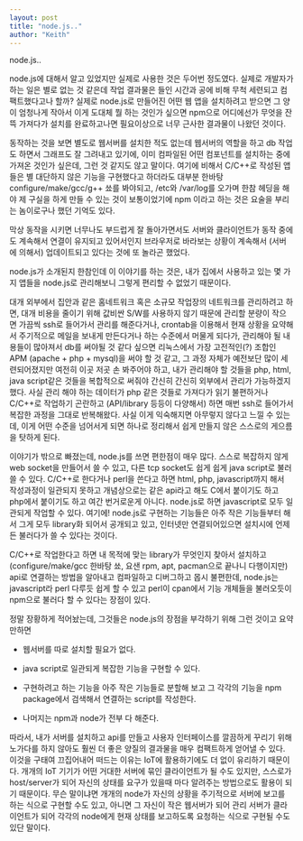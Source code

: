 ```yaml
---
layout: post
title: "node.js.."
author: "Keith"
---
```



node.js..




node.js에 대해서 알고 있었지만 실제로 사용한 것은 두어번 정도였다. 실제로 개발자가 하는 일은 별로 없는 것 같은데 작업 결과물은 들인 시간과 공에 비해 무척 세련되고 컴팩트했다고나 할까? 실제로 node.js로 만들어진 어떤 웹 앱을 설치하려고 받으면 그 양이 엄청나게 작아서 이게 도대체 뭘 하는 것인가 싶으면 npm으로 어디에선가 무엇을 잔뜩 가져다가 설치를 완료하고나면 필요이상으로 너무 근사한 결과물이 나왔던 것이다.




동작하는 것을 보면 별도로 웹서버를 설치한 적도 없는데 웹서버의 역할을 하고 db 작업도 하면서 그래프도 잘 그려내고 있기에, 이미 컴파일된 어떤 컴포넌트를 설치하는 중에 가져온 것인가 싶은데, 그런 것 같지도 않고 말이다. 여기에 비해서 C/C++로 작성된 앱들은 별 대단하지 않은 기능을 구현했다고 하더라도 대부분 한바탕 configure/make/gcc/g++ 쑈를 봐야되고, /etc와 /var/log를 오가며 한참 헤딩을 해야 제 구실을 하게 만들 수 있는 것이 보통이었기에 npm 이라고 하는 것은 요술을 부리는 놈이로구나 했던 기억도 있다. 




막상 동작을 시키면 너무나도 부드럽게 잘 돌아가면서도 서버와 클라이언트가 동작 중에도 계속해서 연결이 유지되고 있어서인지 브라우저로 바라보는 상황이 계속해서 (서버에 의해서) 업데이트되고 있다는 것에 또 놀라곤 했었다.




node.js가 소개된지 한참인데 이 이야기를 하는 것은, 내가 집에서 사용하고 있는 몇 가지 앱들을 node.js로 관리해보니 그렇게 편리할 수 없었기 때문이다. 




대개 외부에서 집안과 같은 홈네트워크 혹은 소규모 작업장의 네트워크를 관리하려고 하면, 대개 비용을 줄이기 위해 값비싼 S/W를 사용하지 않기 때문에 관리할 분량이 작으면 가끔씩 ssh로 들어가서 관리를 해준다거나, crontab을 이용해서 현재 상황을 요약해서 주기적으로 메일을 보내게 만든다거나 하는 수준에서 머물게 되다가, 관리해야 될 내용들이 많아져서 db를 써야될 것 같다 싶으면 리눅스에서 가장 고전적인(?) 조합인 APM (apache + php + mysql)을 써야 할 것 같고, 그 과정 자체가 예전보단 많이 세련되어졌지만 여전히 이곳 저곳 손 봐주어야 하고, 내가 관리해야 할 것들을 php, html, java script같은 것들을 복합적으로 써줘야 간신히 간신히 외부에서 관리가 가능하겠지 했다. 사실 관리 해야 하는 데이터가 php 같은 것들로 가져다가 읽기 불편하거나 C/C++로 작업하기 곤란하고 (API/library 등등이 다양해서) 하면 매번 ssh로 들어가서 복잡한 과정을 그대로 반복해왔다. 사실 이게 익숙해지면 아무렇지 않다고 느낄 수 있는데, 이게 어떤 수준을 넘어서게 되면 하나로 정리해서 쉽게 만들지 않은 스스로의 게으름을 탓하게 된다.




이야기가 밖으로 빠졌는데, node.js를 쓰면 편한점이 매우 많다. 스스로 복잡하지 않게 web socket을 만들어서 쓸 수 있고, 다른 tcp socket도 쉽게 쉽게 java script로 불러 쓸 수 있다. C/C++로 한다거나 perl을 쓴다고 하면 html, php, javascript까지 해서 작성과정이 일관되지 못하고 개념상으로는 같은 api라고 해도 C에서 붙이기도 하고 php에서 붙이기도 하고 여간 번거로운게 아니다. node.js로 하면 javascript로 모두 일관되게 작업할 수 있다. 여기에! node.js로 구현하는 기능들은 아주 작은 기능들부터 해서 그게 모두 library화 되어서 공개되고 있고, 인터넷만 연결되어있으면 설치시에 언제든 불러다가 쓸 수 있다는 것이다. 




C/C++로 작업한다고 하면 내 목적에 맞는 library가 무엇인지 찾아서 설치하고(configure/make/gcc 한바탕 쑈, 요샌 rpm, apt, pacman으로 끝나니 다행이지만) api로 연결하는 방법을 알아내고 컴파일하고 디버그하고 몹시 불편한데, node.js는 javascript라 perl 다루듯 쉽게 할 수 있고 perl이 cpan에서 기능 개체들을 불러오듯이 npm으로 불러다 할 수 있다는 장점이 있다. 




정말 장황하게 적어놨는데, 그것들은 node.js의 장점을 부각하기 위해 그런 것이고 요약만하면




- 웹서버를 따로 설치할 필요가 없다.

- java script로 일관되게 복잡한 기능을 구현할 수 있다.

- 구현하려고 하는 기능을 아주 작은 기능들로 분할해 보고 그 각각의 기능을 npm package에서 검색해서 연결하는 script를 작성한다.

- 나머지는 npm과 node가 전부 다 해준다.




따라서, 내가 서버를 설치하고 api를 만들고 사용자 인터페이스를 깔끔하게 꾸리기 위해 노가다를 하지 않아도 훨씬 더 좋은 양질의 결과물을 매우 컴팩트하게 얻어낼 수 있다. 이것을 구태여 끄집어내어 떠드는 이유는 IoT에 활용하기에도 더 없이 유리하기 때문이다. 개개의 IoT 기기가 어떤 거대한 서버에 묶인 클라이언트가 될 수도 있지만, 스스로가 host/server가 되어 자신의 상태를 요구가 있을때 마다 알려주는 방법으로도 활용이 되기 때문이다. 무슨 말이냐면 개개의 node가 자신의 상황을 주기적으로 서버에 보고를 하는 식으로 구현할 수도 있고, 아니면 그 자신이 작은 웹서버가 되어 관리 서버가 클라이언트가 되어 각각의 node에게 현재 상태를 보고하도록 요청하는 식으로 구현될 수도 있단 말이다.





